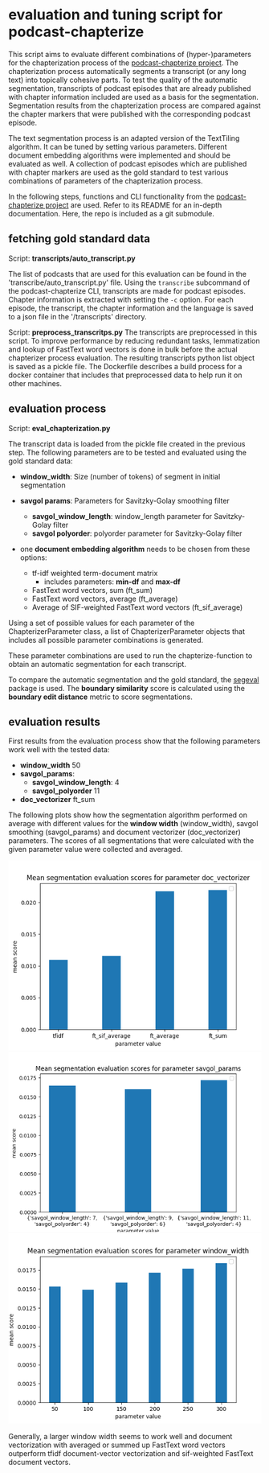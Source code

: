 # evaluation and tuning script for podcast-chapterize

This script aims to evaluate different combinations of (hyper-)parameters for the chapterization process of the [podcast-chapterize project](https://github.com/stereolith/podcast-chapterize/). The chapterization process automatically segments a transcript (or any long text) into topically cohesive parts. To test the quality of the automatic segmentation, transcripts of podcast episodes that are already published with chapter information included are used as a basis for the segmentation. Segmentation results from the chapterization process are compared against the chapter markers that were published with the corresponding podcast episode.

The text segmentation process is an adapted version of the TextTiling algorithm. It can be tuned by setting various parameters. Different document embedding algorithms were implemented and should be evaluated as well. A collection of podcast episodes which are published with chapter markers are used as the gold standard to test various combinations of parameters of the chapterization process.

In the following steps, functions and CLI functionality from the [podcast-chapterize project](https://github.com/stereolith/podcast-chapterize/) are used. Refer to its README for an in-depth documentation. Here, the repo is included as a git submodule.

## fetching gold standard data

Script: **transcripts/auto_transcript.py**

The list of podcasts that are used for this evaluation can be found in the 'transcribe/auto_transcript.py' file.
Using the `transcribe` subcommand of the podcast-chapterize CLI, transcripts are made for podcast episodes. Chapter information is extracted with setting the `-c` option. For each episode, the transcript, the chapter information and the language is saved to a json file in the '/transcripts' directory.

Script: **preprocess_transcritps.py**
The transcripts are preprocessed in this script. To improve performance by reducing redundant tasks, lemmatization and lookup of FastText word vectors is done in bulk before the actual chapterizer process evaluation. The resulting transcripts python list object is saved as a pickle file. The Dockerfile describes a build process for a docker container that includes that preprocessed data to help run it on other machines.

## evaluation process

Script: **eval_chapterization.py**

The transcript data is loaded from the pickle file created in the previous step. 
The following parameters are to be tested and evaluated using the gold standard data:

- **window_width**: Size (number of tokens) of segment in initial segmentation
- **savgol params**: Parameters for Savitzky-Golay smoothing filter 
    - **savgol_window_length**: window_length parameter for Savitzky-Golay filter
    - **savgol polyorder**: polyorder parameter for Savitzky-Golay filter

- one **document embedding algorithm** needs to be chosen from these options:
    - tf-idf weighted term-document matrix
        - includes parameters: **min-df** and **max-df**
    - FastText word vectors, sum (ft_sum)
    - FastText word vectors, average (ft_average)
    - Average of SIF-weighted FastText word vectors (ft_sif_average)

Using a set of possible values for each parameter of the ChapterizerParameter class, a list of ChapterizerParameter objects that includes all possible parameter combinations is generated.

These parameter combinations are used to run the chapterize-function to obtain an automatic segmentation for each transcript.

To compare the automatic segmentation and the gold standard, the [segeval](https://segeval.readthedocs.io/en/latest/) package is used. The **boundary similarity** score is calculated using the **boundary edit distance** metric to score segmentations.

## evaluation results
First results from the evaluation process show that the following parameters work well with the tested data:
- **window_width** 50
- **savgol_params**:
    - **savgol_window_length**: 4
    - **savgol_polyorder** 11
- **doc_vectorizer** ft_sum

The following plots show how the segmentation algorithm performed on average with different values for the __window width__ (window_width), savgol smoothing (savgol_params) and document vectorizer (doc_vectorizer) parameters. The scores of all segmentations that were calculated with the given parameter value were collected and averaged.

![](doc_files/eval_doc_vectorizer.png)
![](doc_files/eval_savgol_params.png)
![](doc_files/eval_window_width.png)

Generally, a larger window width seems to work well and document vectorization with averaged or summed up FastText word vectors outperform tfidf document-vector vectorization and sif-weighted FastText document vectors.

